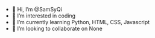 - 👋 Hi, I’m @SamSyQi
- 👀 I’m interested in coding
- 🌱 I’m currently learning Python, HTML, CSS, Javascript
- 💞️ I’m looking to collaborate on None

<!---
SamSyQi/SamSyQi is a ✨ special ✨ repository because its `README.md` (this file) appears on your GitHub profile.
You can click the Preview link to take a look at your changes.
--->
